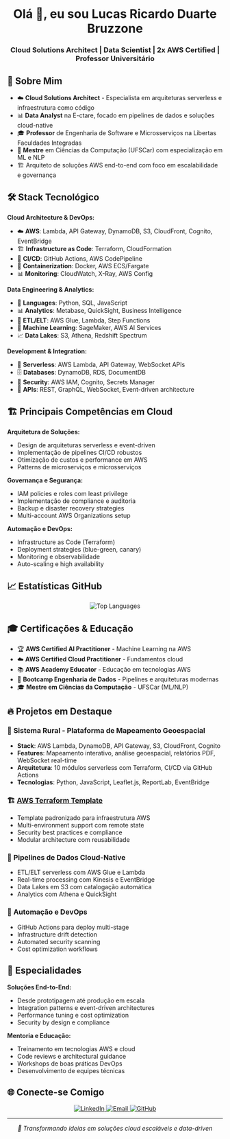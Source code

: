 <h1 align="center">Olá 👋, eu sou Lucas Ricardo Duarte Bruzzone</h1>

<h3 align="center">Cloud Solutions Architect | Data Scientist | 2x AWS Certified | Professor Universitário</h3>

## 🚀 Sobre Mim

- ☁️ **Cloud Solutions Architect** - Especialista em arquiteturas serverless e infraestrutura como código
- 📊 **Data Analyst** na E-ctare, focado em pipelines de dados e soluções cloud-native
- 🎓 **Professor** de Engenharia de Software e Microsserviços na Libertas Faculdades Integradas
- 🎯 **Mestre** em Ciências da Computação (UFSCar) com especialização em ML e NLP
- 🏗️ Arquiteto de soluções AWS end-to-end com foco em escalabilidade e governança

## 🛠️ Stack Tecnológico

**Cloud Architecture & DevOps:**
- ☁️ **AWS**: Lambda, API Gateway, DynamoDB, S3, CloudFront, Cognito, EventBridge
- 🏗️ **Infrastructure as Code**: Terraform, CloudFormation
- 🔄 **CI/CD**: GitHub Actions, AWS CodePipeline
- 🐳 **Containerization**: Docker, AWS ECS/Fargate
- 📊 **Monitoring**: CloudWatch, X-Ray, AWS Config

**Data Engineering & Analytics:**
- 🐍 **Languages**: Python, SQL, JavaScript
- 📊 **Analytics**: Metabase, QuickSight, Business Intelligence
- 🔄 **ETL/ELT**: AWS Glue, Lambda, Step Functions
- 🤖 **Machine Learning**: SageMaker, AWS AI Services
- 📈 **Data Lakes**: S3, Athena, Redshift Spectrum

**Development & Integration:**
- 🚀 **Serverless**: AWS Lambda, API Gateway, WebSocket APIs
- 🗄️ **Databases**: DynamoDB, RDS, DocumentDB
- 🔐 **Security**: AWS IAM, Cognito, Secrets Manager
- 📱 **APIs**: REST, GraphQL, WebSocket, Event-driven architecture

## 🏗️ Principais Competências em Cloud

**Arquitetura de Soluções:**
- Design de arquiteturas serverless e event-driven
- Implementação de pipelines CI/CD robustos
- Otimização de custos e performance em AWS
- Patterns de microserviços e microsserviços

**Governança e Segurança:**
- IAM policies e roles com least privilege
- Implementação de compliance e auditoria
- Backup e disaster recovery strategies
- Multi-account AWS Organizations setup

**Automação e DevOps:**
- Infrastructure as Code (Terraform)
- Deployment strategies (blue-green, canary)
- Monitoring e observabilidade
- Auto-scaling e high availability

## 📈 Estatísticas GitHub
<div align="center">
  <img src="https://github-readme-stats.vercel.app/api/top-langs/?username=lucas-bruzzone&layout=compact&theme=radical&hide_border=true&langs_count=8&include_all_commits=true" alt="Top Languages" />
</div>

## 🎓 Certificações & Educação

- 🏆 **AWS Certified AI Practitioner** - Machine Learning na AWS
- ☁️ **AWS Certified Cloud Practitioner** - Fundamentos cloud
- 📚 **AWS Academy Educator** - Educação em tecnologias AWS
- 🎯 **Bootcamp Engenharia de Dados** - Pipelines e arquiteturas modernas
- 🎓 **Mestre em Ciências da Computação** - UFSCar (ML/NLP)

## 🔥 Projetos em Destaque

### 🌾 **Sistema Rural** - Plataforma de Mapeamento Geoespacial
- **Stack**: AWS Lambda, DynamoDB, API Gateway, S3, CloudFront, Cognito
- **Features**: Mapeamento interativo, análise geoespacial, relatórios PDF, WebSocket real-time
- **Arquitetura**: 10 módulos serverless com Terraform, CI/CD via GitHub Actions
- **Tecnologias**: Python, JavaScript, Leaflet.js, ReportLab, EventBridge

### 🏗️ **[AWS Terraform Template](https://github.com/lucas-bruzzone/example-aws-terraform-template)**
- Template padronizado para infraestrutura AWS
- Multi-environment support com remote state
- Security best practices e compliance
- Modular architecture com reusabilidade

### 🔄 **Pipelines de Dados Cloud-Native**
- ETL/ELT serverless com AWS Glue e Lambda
- Real-time processing com Kinesis e EventBridge
- Data Lakes em S3 com catalogação automática
- Analytics com Athena e QuickSight

### 🤖 **Automação e DevOps**
- GitHub Actions para deploy multi-stage
- Infrastructure drift detection
- Automated security scanning
- Cost optimization workflows

## 🎯 Especialidades

**Soluções End-to-End:**
- Desde prototipagem até produção em escala
- Integration patterns e event-driven architectures
- Performance tuning e cost optimization
- Security by design e compliance

**Mentoria e Educação:**
- Treinamento em tecnologias AWS e cloud
- Code reviews e architectural guidance
- Workshops de boas práticas DevOps
- Desenvolvimento de equipes técnicas

## 🌐 Conecte-se Comigo

<p align="center">
  <a href="https://www.linkedin.com/in/lucas-bruzzone/" target="_blank">
    <img src="https://img.shields.io/badge/LinkedIn-%230077B5.svg?style=for-the-badge&logo=linkedin&logoColor=white" alt="LinkedIn"/>
  </a>
  <a href="mailto:lucas.rbruzzone@gmail.com">
    <img src="https://img.shields.io/badge/Email-D14836?style=for-the-badge&logo=gmail&logoColor=white" alt="Email"/>
  </a>
  <a href="https://github.com/lucas-bruzzone">
    <img src="https://img.shields.io/badge/GitHub-100000?style=for-the-badge&logo=github&logoColor=white" alt="GitHub"/>
  </a>
</p>

---

<p align="center">
  <i>🚀 Transformando ideias em soluções cloud escaláveis e data-driven</i>
</p>

